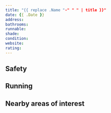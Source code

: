 ```yaml
---
title: "{{ replace .Name "-" " " | title }}"
date: {{ .Date }}
address: 
bathrooms: 
runnable: 
shade: 
condition:
website: 
rating:
---
```


## Safety

## Running

## Nearby areas of interest
